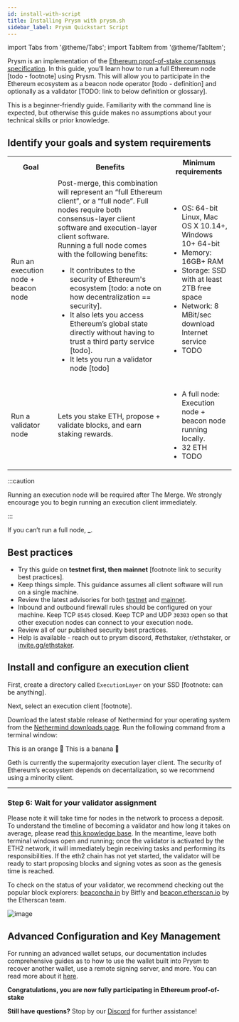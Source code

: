 ```yaml
---
id: install-with-script
title: Installing Prysm with prysm.sh
sidebar_label: Prysm Quickstart Script
---
```


import Tabs from '@theme/Tabs';
import TabItem from '@theme/TabItem';

<!-- import styles from './styles.module.css'; -->

Prysm is an implementation of the [Ethereum proof-of-stake consensus specification](https://github.com/ethereum/consensus-specs). In this guide, you’ll learn how to run a full Ethereum node [todo - footnote] using Prysm. This will allow you to participate in the Ethereum ecosystem as a beacon node operator [todo - definition] and optionally as a validator [TODO: link to below definition or glossary].

This is a beginner-friendly guide. Familiarity with the command line is expected, but otherwise this guide makes no assumptions about your technical skills or prior knowledge.

## Identify your goals and system requirements

<table>
    <tr>
        <th>Goal</th>
        <th>Benefits</th>
        <th>Minimum requirements</th>
    </tr>
    <tr>
      <td>Run an execution node + beacon node</td>
      <td>
      Post-merge, this combination will represent an “full Ethereum client”, or a “full node”. Full nodes require both consensus-layer client software and execution-layer client software. <br />
      Running a full node comes with the following benefits:
      <ul> 
        <li>It contributes to the security of Ethereum's ecosystem [todo: a note on how decentralization == security].</li>    
        <li>It also lets you access Ethereum’s global state directly without having to trust a third party service [todo].</li> 
        <li>It lets you run a validator node [todo]</li> 
      </ul> 
      </td>
      <td>
        <ul> 
          <li>OS: 64-bit Linux, Mac OS X 10.14+, Windows 10+ 64-bit</li>    
          <li>Memory: 16GB+ RAM</li> 
          <li>Storage: SSD with at least 2TB free space</li> 
          <li>Network: 8 MBit/sec download Internet service</li> 
          <li>TODO</li> 
        </ul> 
      </td>
    </tr>
    <tr>
        <td>Run a validator node</td>
        <td>
        Lets you stake ETH, propose + validate blocks, and earn staking rewards.
        </td>
        <td>
          <ul> 
            <li>A full node: Execution node + beacon node running locally.</li>    
            <li>32 ETH</li> 
            <li>TODO</li> 
          </ul> 
        </td>
    </tr>
</table>

:::caution

Running an execution node will be required after The Merge. We strongly encourage you to begin running an execution client immediately.

:::

If you can’t run a full node, ********\_********.

## Best practices

- Try this guide on **testnet first, then mainnet** [footnote link to security best practices].
- Keep things simple. This guidance assumes all client software will run on a single machine.
- Review the latest advisories for both [testnet](https://prater.launchpad.ethereum.org/en/overview) and [mainnet](https://launchpad.ethereum.org/en/).
- Inbound and outbound firewall rules should be configured on your machine. Keep TCP `8545` closed. Keep TCP and UDP `30303` open so that other execution nodes can connect to your execution node.
- Review all of our published security best practices.
- Help is available - reach out to prysm discord, #ethstaker, r/ethstaker, or [invite.gg/ethstaker](http://invite.gg/ethstaker).

## Install and configure an execution client

First, create a directory called `ExecutionLayer` on your SSD [footnote: can be anything].

Next, select an execution client [footnote].

<Tabs groupId="execution-clients">
  <TabItem value="Nethermind" label="Nethermind" default>
    <p>
    Download the latest stable release of Nethermind for your operating system from the <a href='https://downloads.nethermind.io/'>Nethermind downloads page</a>. Run the following command from a terminal window:
    </p>  

  </TabItem>
  <TabItem value="Besu" label="Besu">
    This is an orange 🍊
  </TabItem>
  <TabItem value="Geth" label="Geth">
    This is a banana 🍌
  </TabItem>
</Tabs>

<!--<Tabs groupId="networks">
  <TabItem value="Mainnet" label="Mainnet" default>
    <p>todo</p>
  </TabItem>
  <TabItem value="Testnet" label="Testnet">
    <p>todo</p>
  </TabItem>
</Tabs>-->

<!--<Tabs groupId="execution-clients">
  <TabItem value="Nethermind" label="Nethermind" default>
    <p>
    Download the latest stable release of Nethermind for your operating system from the <a href='https://downloads.nethermind.io/'>Nethermind downloads page</a>. Run the following command from a terminal window:
    </p>  
    <Tabs groupId="networks">
      <TabItem value="Mainnet" label="Mainnet" default>
        <p>todo</p>
      </TabItem>
      <TabItem value="Testnet" label="Testnet">
        <p>todo</p>
      </TabItem>
    </Tabs>
  </TabItem>
  <TabItem value="Besu" label="Besu">
    This is an orange 🍊
  </TabItem>
  <TabItem value="Geth" label="Geth">
    This is a banana 🍌
  </TabItem>
</Tabs>-->



Geth is currently the supermajority execution layer client. The security of Ethereum’s ecosystem depends on decentalization, so we recommend using a minority client.




-----------

### Step 6: Wait for your validator assignment

Please note it will take time for nodes in the network to process a deposit. To understand the timeline of becoming a validator and how long it takes on average, please read [this knowledge base](https://kb.beaconcha.in/ethereum-2.0-depositing). In the meantime, leave both terminal windows open and running; once the validator is activated by the ETH2 network, it will immediately begin receiving tasks and performing its responsibilities. If the eth2 chain has not yet started, the validator will be ready to start proposing blocks and signing votes as soon as the genesis time is reached.

To check on the status of your validator, we recommend checking out the popular block explorers: [beaconcha.in](https://beaconcha.in) by Bitfly and [beacon.etherscan.io](https://beacon.etherscan.io) by the Etherscan team.

![image](https://i.imgur.com/CDNc6Ft.png)

## Advanced Configuration and Key Management

For running an advanced wallet setups, our documentation includes comprehensive guides as to how to use the wallet built into Prysm to recover another wallet, use a remote signing server, and more. You can read more about it [here](https://docs.prylabs.network/docs/wallet/introduction).

**Congratulations, you are now fully participating in Ethereum proof-of-stake**

**Still have questions?** Stop by our [Discord](https://discord.gg/prysmaticlabs) for further assistance!
